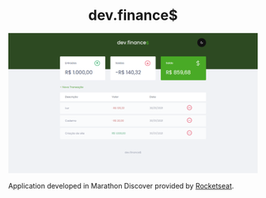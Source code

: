 <h1 align="center">dev.finance$</h1>

<img src="screenshots/light.png" alt="light screenshot" />

Application developed in Marathon Discover provided by [Rocketseat](https://rocketseat.com.br/).
